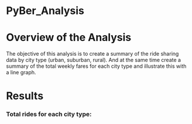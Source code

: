 # PyBer_Analysis

# Overview of the Analysis
The objective of this analysis is to create a summary of the ride sharing data by city type (urban, suburban, rural). And at the same time create a summary of the total weekly fares for each city type and illustrate this with a line graph.

# Results
### Total rides for each city type:
